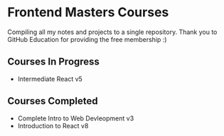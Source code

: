 # Frontend Masters Courses
Compiling all my notes and projects to a single repository. Thank you to GitHub Education for providing the free membership :)

## Courses In Progress
- Intermediate React v5

## Courses Completed
- Complete Intro to Web Devleopment v3
- Introduction to React v8
